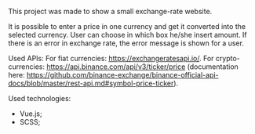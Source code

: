 This project was made to show a small exchange-rate website.

It is  possible to enter a price in one currency and get it converted into the selected currency. 
User can choose in which box he/she insert amount.
If there is an error in exchange rate, the error message is shown for a user.

Used APIs:
For fiat currencies: https://exchangeratesapi.io/.
For crypto-currencies: https://api.binance.com/api/v3/ticker/price (documentation here: https://github.com/binance-exchange/binance-official-api-docs/blob/master/rest-api.md#symbol-price-ticker).

Used technologies:
- Vue.js;
- SCSS;